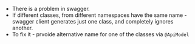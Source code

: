 * There is a problem in swagger.
* If different classes, from different namespaces have the same name - swagger client generates just one class, and completely ignores another.
* To fix it - prvoide alternative name for one of the classes via `@ApiModel`
